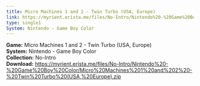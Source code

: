 ```yaml
---
title: Micro Machines 1 and 2 - Twin Turbo (USA, Europe)
link: https://myrient.erista.me/files/No-Intro/Nintendo%20-%20Game%20Boy%20Color/Micro%20Machines%201%20and%202%20-%20Twin%20Turbo%20(USA,%20Europe).zip
type: single1
System: Nintendo - Game Boy Color
---
```

<b>Game:</b> Micro Machines 1 and 2 - Twin Turbo (USA, Europe)<br>
<b>System:</b> Nintendo - Game Boy Color<br>
<b>Collection:</b> No-Intro<br>
<b>Download:</b> https://myrient.erista.me/files/No-Intro/Nintendo%20-%20Game%20Boy%20Color/Micro%20Machines%201%20and%202%20-%20Twin%20Turbo%20(USA,%20Europe).zip